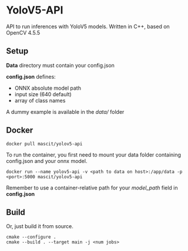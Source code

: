 # YoloV5-API

API to run inferences with YoloV5 models. Written in C++, based on OpenCV 4.5.5

## Setup

**Data** directory must contain your config.json

**config.json** defines:
- ONNX absolute model path
- input size (640 default)
- array of class names

A dummy example is available in the _data/_ folder


## Docker

    docker pull mascit/yolov5-api

To run the container, you first need to mount your data folder containing config.json and your onnx model.

    docker run --name yolov5-api -v <path to data on host>:/app/data -p <port>:5000 mascit/yolov5-api

Remember to use a container-relative path for your _model_path_ field in **config.json**

## Build

Or, just build it from source.

    cmake --configure .
    cmake --build . --target main -j <num jobs>

